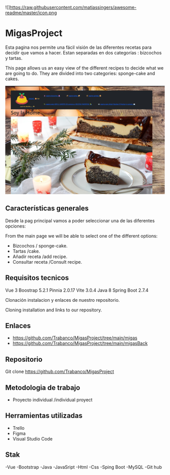 
![]https://raw.githubusercontent.com/matiassingers/awesome-readme/master/icon.png

# MigasProject

Esta pagina nos permite una fácil visión de las diferentes recetas para decidir que vamos a hacer.
Estan separadas en dos categorías : bizcochos y tartas.

This page allows us an easy view of the different recipes to decide what we are going to do.
They are divided into two categories: sponge-cake and cakes.

<div align="center">

![Pag inicial](https://github.com/Trabanco/MigasProject/blob/develop/migas/public/Captura%20de%20pantalla%202022-10-04%20162432.jpg)
</div>

## Características generales

Desde la pag principal vamos a poder seleccionar una de las diferentes opciones:

From the main page we will be able to select one of the different options:

- Bizcochos / sponge-cake.
- Tartas /cake.
- Añadir receta /add recipe.
- Consultar receta /Consult recipe.

## Requisitos tecnicos
Vue 3
Boostrap 5.2.1
Pinnia 2.0.17
Vite 3.0.4
Java 8
Spring Boot 2.7.4

Clonación instalacion y enlaces de nuestro repositorio.

Cloning installation and links to our repository.


## Enlaces
- https://github.com/Trabanco/MigasProject/tree/main/migas
- https://github.com/Trabanco/MigasProject/tree/main/migasBack

## Repositorio
Git clone https://github.com/Trabanco/MigasProject

## Metodologia de trabajo 
- Proyecto individual /individual proyect



## Herramientas utilizadas
- Trello
- Figma
- Visual Studio Code 

## Stak
-Vue
-Bootstrap
-Java
-JavaSript
-Html
-Css
-Sping Boot
-MySQL
-Git hub


